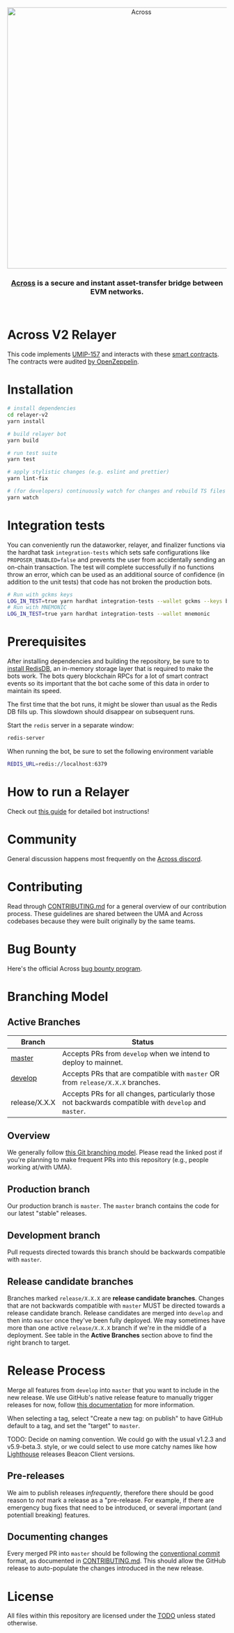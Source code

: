 <div align="center">
  <br />
  <br />
  <a href="https://docs.across.to/v2/how-does-across-work/overview"><img alt="Across" src="https://2085701667-files.gitbook.io/~/files/v0/b/gitbook-x-prod.appspot.com/o/spaces%2Fo33kX1T6RRp4inOcEH1d%2Fuploads%2F9CVfE3fSzsUxaZiqausI%2FAcross-green-darkbg.png?alt=media&token=8c84e972-794c-4b52-b9cf-0e5d7ae2270a" width=600></a>
  <br />
  <h3><a href="https://docs.across.to/v2/how-does-across-work/overview">Across</a> is a secure and instant asset-transfer bridge between EVM networks.</h3>
  <br />
</div>

# Across V2 Relayer

This code implements [UMIP-157](https://github.com/UMAprotocol/UMIPs/blob/master/UMIPs/umip-157.md) and interacts with these [smart contracts](https://github.com/across-protocol/contracts-v2). The contracts were audited [by OpenZeppelin](https://blog.openzeppelin.com/uma-across-v2-audit/).

# Installation

```sh
# install dependencies
cd relayer-v2
yarn install

# build relayer bot
yarn build

# run test suite
yarn test

# apply stylistic changes (e.g. eslint and prettier)
yarn lint-fix

# (for developers) continuously watch for changes and rebuild TS files as required
yarn watch
```

# Integration tests

You can conveniently run the dataworker, relayer, and finalizer functions via the hardhat task `integration-tests` which sets safe configurations like `PROPOSER_ENABLED=false` and prevents the user from accidentally sending an on-chain transaction. The test will complete successfully if no functions throw an error, which can be used as an additional source of confidence (in addition to the unit tests) that code has not broken the production bots.

```sh
# Run with gckms keys
LOG_IN_TEST=true yarn hardhat integration-tests --wallet gckms --keys bot2
# Run with MNEMONIC
LOG_IN_TEST=true yarn hardhat integration-tests --wallet mnemonic
```

# Prerequisites
After installing dependencies and building the repository, be sure to to [install RedisDB](https://redis.io/docs/getting-started/installation/), an in-memory storage layer that is required to make the bots work. The bots query blockchain RPCs for a lot of smart contract events so its important that the bot
cache some of this data in order to maintain its speed. 

The first time that the bot runs, it might be slower than usual as the Redis DB fills up. This slowdown should disappear on subsequent runs.

Start the `redis` server in a separate window:

```sh
redis-server
```

When running the bot, be sure to set the following environment variable

```sh
REDIS_URL=redis://localhost:6379
```

# How to run a Relayer

Check out [this guide](https://docs.across.to/v2/developers/running-a-relayer) for detailed bot instructions!

# Community 

General discussion happens most frequently on the [Across discord](https://discord.com/invite/across).

# Contributing

Read through [CONTRIBUTING.md](https://github.com/UMAprotocol/protocol/blob/master/CONTRIBUTING.md) for a general overview of our contribution process. These guidelines are shared between the UMA and Across codebases because they were built originally by the same teams. 

# Bug Bounty

Here's the official Across [bug bounty program](https://docs.across.to/v2/miscellaneous/bug-bounty).

# Branching Model

## Active Branches

| Branch          | Status                                                                           |
| --------------- | -------------------------------------------------------------------------------- |
| [master](https://github.com/across-protocol/relayer-v2/tree/master)                   | Accepts PRs from `develop` when we intend to deploy to mainnet.                                      |
| [develop](https://github.com/across-protocol/relayer-v2/tree/develop)                 | Accepts PRs that are compatible with `master` OR from `release/X.X.X` branches.                    |
| release/X.X.X                                                                          | Accepts PRs for all changes, particularly those not backwards compatible with `develop` and `master`. |

## Overview

We generally follow [this Git branching model](https://nvie.com/posts/a-successful-git-branching-model/).
Please read the linked post if you're planning to make frequent PRs into this repository (e.g., people working at/with UMA).

## Production branch

Our production branch is `master`. The `master` branch contains the code for our latest "stable" releases.

## Development branch

Pull requests directed towards this branch should be backwards compatible with `master`.

## Release candidate branches

Branches marked `release/X.X.X` are **release candidate branches**.
Changes that are not backwards compatible with `master` MUST be directed towards a release candidate branch.
Release candidates are merged into `develop` and then into `master` once they've been fully deployed.
We may sometimes have more than one active `release/X.X.X` branch if we're in the middle of a deployment.
See table in the **Active Branches** section above to find the right branch to target.

# Release Process

Merge all features from `develop` into `master` that you want to include in the new release. We use GitHub's native release feature to manually trigger releases for now, follow [this documentation](https://docs.github.com/en/repositories/releasing-projects-on-github/managing-releases-in-a-repository) for more information.

When selecting a tag, select "Create a new tag: on publish" to have GitHub default to a tag, and set the "target" to `master`.

TODO: Decide on naming convention. We could go with the usual v1.2.3 and v5.9-beta.3. style, or we could select to use more catchy names like how [Lighthouse](https://github.com/sigp/lighthouse/releases) releases Beacon Client versions.

## Pre-releases

We aim to publish releases *infrequently*, therefore there should be good reason to _not_ mark a release as a "pre-release. For example, if there are emergency bug fixes that need to be introduced, or several important (and potentiall breaking) features.


## Documenting changes

Every merged PR into `master` should be following the [conventional commit](https://www.conventionalcommits.org/en/v1.0.0/) format, as documented in [CONTRIBUTING.md](https://github.com/UMAprotocol/protocol/blob/master/CONTRIBUTING.md). This should allow the GitHub release to auto-populate the changes introduced in the new release.

# License

All files within this repository are licensed under the [TODO](TODO) unless stated otherwise.